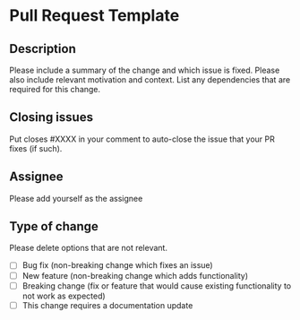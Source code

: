 # Pull Request Template

## Description

Please include a summary of the change and which issue is fixed. Please also include relevant motivation and context. List any dependencies that are required for this change.

## Closing issues

Put closes #XXXX in your comment to auto-close the issue that your PR fixes (if such).


## Assignee

Please add yourself as the assignee

## Type of change

Please delete options that are not relevant.

- [ ] Bug fix (non-breaking change which fixes an issue)
- [ ] New feature (non-breaking change which adds functionality)
- [ ] Breaking change (fix or feature that would cause existing functionality to not work as expected)
- [ ] This change requires a documentation update
